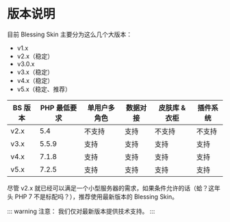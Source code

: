 # 版本说明

目前 Blessing Skin 主要分为这么几个大版本：

- v1.x
- v2.x（稳定）
- v3.0.x
- v3.x（稳定）
- v4.x（稳定）
- v5.x（稳定、推荐）

| BS 版本 | PHP 最低要求 | 单用户多角色 | 数据对接 | 皮肤库 & 衣柜 | 插件系统 |
| ------- | ------------ | ------------ | -------- | -------- | -------- |
| v2.x    | 5.4          | 不支持       | 支持     | 不支持   | 不支持   |
| v3.x    | 5.5.9        | 支持         | 支持     | 支持     | 支持     |
| v4.x    | 7.1.8        | 支持         | 支持     | 支持     | 支持      |
| v5.x | 7.2.5 | 支持 | 支持 | 支持 | 支持 |

尽管 v2.x 就已经可以满足一个小型服务器的需求，如果条件允许的话（蛤？这年头 PHP 7 不是标配吗？），推荐使用最新版本的 Blessing Skin。

::: warning 注意：
我们仅对最新版本提供技术支持。
:::
